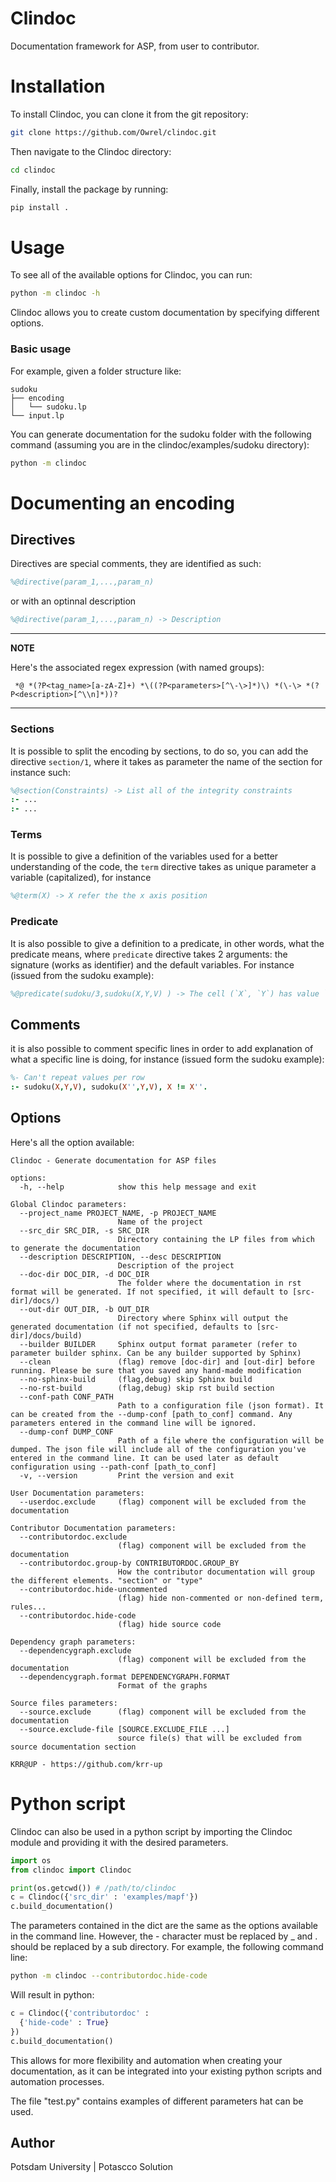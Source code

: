 # Clindoc
Documentation framework for ASP, from user to contributor.

# Installation

To install Clindoc, you can clone it from the git repository:
```bash
git clone https://github.com/Owrel/clindoc.git
```

Then navigate to the Clindoc directory:

```bash
cd clindoc
```

Finally, install the package by running:

```bash
pip install .
```

# Usage

To see all of the available options for Clindoc, you can run:

```bash
python -m clindoc -h
```

Clindoc allows you to create custom documentation by specifying different options.


### Basic usage

For example, given a folder structure like:

```
sudoku
├── encoding
│   └── sudoku.lp
└── input.lp
```

You can generate documentation for the sudoku folder with the following command (assuming you are in the clindoc/examples/sudoku directory):

```bash
python -m clindoc 
```

# Documenting an encoding

## Directives

Directives are special comments, they are identified as such:
```prolog
%@directive(param_1,...,param_n)
```

or with an optinnal description

```prolog
%@directive(param_1,...,param_n) -> Description
```

---
**NOTE**

Here's the associated regex expression (with named groups):
```regex
 *@ *(?P<tag_name>[a-zA-Z]+) *\((?P<parameters>[^\-\>]*)\) *(\-\> *(?P<description>[^\\n]*))?
```
---

### Sections

It is possible to split the encoding by sections, to do so, you can add the directive `section/1`, where it takes as parameter the name of the section   for instance such:

```prolog
%@section(Constraints) -> List all of the integrity constraints
:- ...
:- ...
```

### Terms

It is possible to give a definition of the variables used for a better understanding of the code, the `term` directive takes as unique parameter a variable (capitalized), for instance

```prolog
%@term(X) -> X refer the the x axis position
```


### Predicate

It is also possible to give a definition to a predicate, in other words, what the predicate means, where `predicate` directive takes 2 arguments: the signature (works as identifier) and the default variables. For instance (issued from the sudoku example): 

```prolog
%@predicate(sudoku/3,sudoku(X,Y,V) ) -> The cell (`X`, `Y`) has value `V` with `0<V<=dim*dim`
```


## Comments

it is also possible to comment specific lines in order to add explanation of what a specific line is doing, for instance (issued form the sudoku example):

 
```prolog
%- Can't repeat values per row
:- sudoku(X,Y,V), sudoku(X'',Y,V), X != X''.
```






## Options

Here's all the option available:

```
Clindoc - Generate documentation for ASP files

options:
  -h, --help            show this help message and exit

Global Clindoc parameters:
  --project_name PROJECT_NAME, -p PROJECT_NAME
                        Name of the project
  --src_dir SRC_DIR, -s SRC_DIR
                        Directory containing the LP files from which to generate the documentation
  --description DESCRIPTION, --desc DESCRIPTION
                        Description of the project
  --doc-dir DOC_DIR, -d DOC_DIR
                        The folder where the documentation in rst format will be generated. If not specified, it will default to [src-dir]/docs/)
  --out-dir OUT_DIR, -b OUT_DIR
                        Directory where Sphinx will output the generated documentation (if not specified, defaults to [src-dir]/docs/build)
  --builder BUILDER     Sphinx output format parameter (refer to parameter builder sphinx. Can be any builder supported by Sphinx)
  --clean               (flag) remove [doc-dir] and [out-dir] before running. Please be sure that you saved any hand-made modification
  --no-sphinx-build     (flag,debug) skip Sphinx build
  --no-rst-build        (flag,debug) skip rst build section
  --conf-path CONF_PATH
                        Path to a configuration file (json format). It can be created from the --dump-conf [path_to_conf] command. Any parameters entered in the command line will be ignored.
  --dump-conf DUMP_CONF
                        Path of a file where the configuration will be dumped. The json file will include all of the configuration you've entered in the command line. It can be used later as default configuration using --path-conf [path_to_conf]
  -v, --version         Print the version and exit

User Documentation parameters:
  --userdoc.exclude     (flag) component will be excluded from the documentation

Contributor Documentation parameters:
  --contributordoc.exclude
                        (flag) component will be excluded from the documentation
  --contributordoc.group-by CONTRIBUTORDOC.GROUP_BY
                        How the contributor documentation will group the different elements. "section" or "type"
  --contributordoc.hide-uncommented
                        (flag) hide non-commented or non-defined term, rules...
  --contributordoc.hide-code
                        (flag) hide source code

Dependency graph parameters:
  --dependencygraph.exclude
                        (flag) component will be excluded from the documentation
  --dependencygraph.format DEPENDENCYGRAPH.FORMAT
                        Format of the graphs

Source files parameters:
  --source.exclude      (flag) component will be excluded from the documentation
  --source.exclude-file [SOURCE.EXCLUDE_FILE ...]
                        source file(s) that will be excluded from source documentation section

KRR@UP - https://github.com/krr-up

```


# Python script

Clindoc can also be used in a python script by importing the Clindoc module and providing it with the desired parameters.

```python
import os
from clindoc import Clindoc

print(os.getcwd()) # /path/to/clindoc
c = Clindoc({'src_dir' : 'examples/mapf'})
c.build_documentation()
```

The parameters contained in the dict are the same as the options available in the command line. However, the - character must be replaced by _ and . should be replaced by a sub directory. For example, the following command line:

```bash
python -m clindoc --contributordoc.hide-code
```

Will result in python:

```python
c = Clindoc({'contributordoc' : 
  {'hide-code' : True}
})
c.build_documentation()
```

This allows for more flexibility and automation when creating your documentation, as it can be integrated into your existing python scripts and automation processes.


The file "test.py" contains examples of different parameters hat can be used. 


## Author
Potsdam University | Potascco Solution
